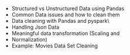 - Structured vs Unstructured Data using Pandas  
- Common Data issues and how to clean them  
- Data cleaning with Pandas and pyspark\  
- Handling Json Data  
- Meaningful data transformation (Scaling and  
- Normalization)  
- Example: Movies Data Set Cleaning